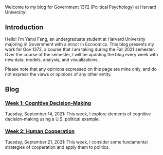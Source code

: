 Welcome to my blog for Government 1372 (Political Psychology) at Harvard University!

## Introduction
Hello! I'm Yanxi Fang, an undergraduate student at Harvard University majoring in Government with a minor in Economics. This blog presents my work for Gov 1372, a course that I am taking during the Fall 2021 semester. Over the course of the semester, I will be updating the blog every week with new data, models, analysis, and visualizations.

Please note that any opinions expressed on this page are mine only, and do not express the views or opinions of any other entity.

## Blog
### [Week 1: Cognitive Decision-Making](https://yanxifang.github.io/Gov-1372/2021/09/14/Week-One-Blog-Post.html)
Tuesday, September 14, 2021: This week, I explore elements of cognitive decision-making using a U.S. political example.

### [Week 2: Human Cooperation](https://yanxifang.github.io/Gov-1372/2021/09/21/Week-Two-Blog-Post.html)
Tuesday, September 21, 2021: This week, I consider some fundamental strategies of cooperation and apply them to politics.
